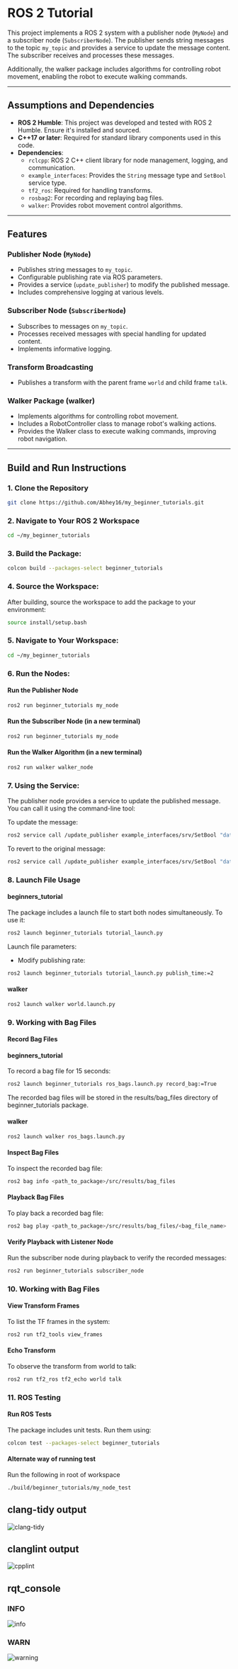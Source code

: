 # ROS 2 Tutorial

This project implements a ROS 2 system with a publisher node (`MyNode`) and a subscriber node (`SubscriberNode`). The publisher sends string messages to the topic `my_topic` and provides a service to update the message content. The subscriber receives and processes these messages.

Additionally, the walker package includes algorithms for controlling robot movement, enabling the robot to execute walking commands.

---

## Assumptions and Dependencies
- **ROS 2 Humble**: This project was developed and tested with ROS 2 Humble. Ensure it's installed and sourced.
- **C++17 or later**: Required for standard library components used in this code.
- **Dependencies**:
  - `rclcpp`: ROS 2 C++ client library for node management, logging, and communication.
  - `example_interfaces`: Provides the `String` message type and `SetBool` service type.
  - `tf2_ros`: Required for handling transforms.
  - `rosbag2`: For recording and replaying bag files.
  - `walker`: Provides robot movement control algorithms.

---

## Features
### Publisher Node (`MyNode`)
- Publishes string messages to `my_topic`.
- Configurable publishing rate via ROS parameters.
- Provides a service (`update_publisher`) to modify the published message.
- Includes comprehensive logging at various levels.

### Subscriber Node (`SubscriberNode`)
- Subscribes to messages on `my_topic`.
- Processes received messages with special handling for updated content.
- Implements informative logging.

### Transform Broadcasting
- Publishes a transform with the parent frame `world` and child frame `talk`.

### Walker Package (walker)
- Implements algorithms for controlling robot movement.
- Includes a RobotController class to manage robot's walking actions.
- Provides the Walker class to execute walking commands, improving robot navigation.

---

## Build and Run Instructions

### 1. Clone the Repository
   ```sh
   git clone https://github.com/Abhey16/my_beginner_tutorials.git
   ```
### 2. Navigate to Your ROS 2 Workspace
   ```sh
   cd ~/my_beginner_tutorials
   ```
### 3. Build the Package:
   ```sh
   colcon build --packages-select beginner_tutorials
   ```
### 4. Source the Workspace:
   After building, source the workspace to add the package to your environment:
   ```sh
   source install/setup.bash
  ```
### 5. Navigate to Your Workspace:
   ```sh
   cd ~/my_beginner_tutorials
   ```

### 6. Run the Nodes:
#### Run the Publisher Node
   ```sh
   ros2 run beginner_tutorials my_node
   ```
#### Run the Subscriber Node (in a new terminal)
   ```sh
   ros2 run beginner_tutorials my_node
   ```

#### Run the Walker Algorithm (in a new terminal)
   ```sh
   ros2 run walker walker_node
   ```
### 7. Using the Service:
The publisher node provides a service to update the published message. You can call it using the command-line tool:

To update the message:
   ```sh
   ros2 service call /update_publisher example_interfaces/srv/SetBool "data: true"
   ```

To revert to the original message:
   ```sh
   ros2 service call /update_publisher example_interfaces/srv/SetBool "data: true"
   ```
### 8. Launch File Usage
#### beginners_tutorial
The package includes a launch file to start both nodes simultaneously. To use it:

   ```sh
   ros2 launch beginner_tutorials tutorial_launch.py
   ```
Launch file parameters:
* Modify publishing rate:

```sh
ros2 launch beginner_tutorials tutorial_launch.py publish_time:=2
```
#### walker
```sh
ros2 launch walker world.launch.py
```

### 9. Working with Bag Files
#### Record Bag Files

#### beginners_tutorial
To record a bag file for 15 seconds:

   ```sh
   ros2 launch beginner_tutorials ros_bags.launch.py record_bag:=True
   ```
The recorded bag files will be stored in the results/bag_files directory of beginner_tutorials package.

#### walker
```sh
ros2 launch walker ros_bags.launch.py
```

#### Inspect Bag Files
To inspect the recorded bag file:

   ```sh
   ros2 bag info <path_to_package>/src/results/bag_files
   ```

#### Playback Bag Files
To play back a recorded bag file:

   ```sh
   ros2 bag play <path_to_package>/src/results/bag_files/<bag_file_name>
   ```

#### Verify Playback with Listener Node
Run the subscriber node during playback to verify the recorded messages:
   ```sh
   ros2 run beginner_tutorials subscriber_node
   ```

### 10. Working with Bag Files
#### View Transform Frames
To list the TF frames in the system:
   ```sh
   ros2 run tf2_tools view_frames
   ```
#### Echo Transform
To observe the transform from world to talk:
   ```sh
   ros2 run tf2_ros tf2_echo world talk
   ```
### 11. ROS Testing
#### Run ROS Tests
The package includes unit tests. Run them using:
   ```sh
   colcon test --packages-select beginner_tutorials
   ```

#### Alternate way of running test
Run the following in root of workspace
   ```sh
   ./build/beginner_tutorials/my_node_test
   ```


## clang-tidy output
![clang-tidy](https://github.com/user-attachments/assets/4df1e261-4c23-47bb-9be6-8a15c8e70992)



## clanglint output
![cpplint](https://github.com/user-attachments/assets/1a66fe5d-c45e-4298-8f5d-6ad4509ba13e)


## rqt_console

### INFO
![info](https://github.com/user-attachments/assets/ef75042a-1403-4597-90b7-f32b070090cd)


### WARN
![warning](https://github.com/user-attachments/assets/1b6e5c41-e38c-427f-9138-dcd91da45e74)


